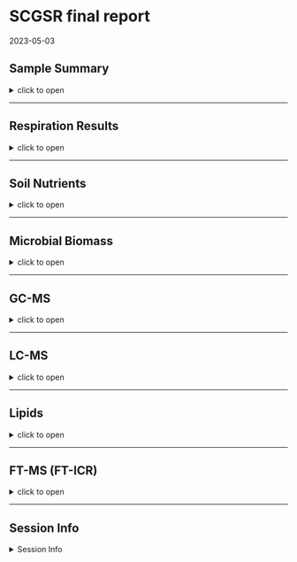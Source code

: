 SCGSR final report
================
2023-05-03

## Sample Summary

<details>
<summary>
click to open
</summary>

Soils from northwest Alaska were homogenized and pre-incubated at -2 and
-6 degrees Celsius for three months after which they were incubated at
2,4,6,8,10 degrees Celsius for one week. After the week long incubation
soils were extracted using 0.5M K2SO4, and chloroform extracted to
measure microbial biomass and nutrient concentrations. Sub-samples were
also sent to PNNL for MPLEx (Methanol chloroform extraction) to provide
more comprehensive analysis of the molecular composition of organic
matter using FT-ICR, NMR, GC-MS and LC-MS techniques. Lipidomics were
also performed to ascertain if there were any significant shifts in
microbial biomass.

</details>

------------------------------------------------------------------------

## Respiration Results

<details>
<summary>
click to open
</summary>

Respiration measurements were taken daily during the incubation using a
Li-850 bench top respiration unit. Below are the respiration rates for
each sample, as well as the calculates total C respired. Respiration
varied significantly by incubation day, incubation temperature (LME, p
\< 0.001), and pre-incubation temperature (LME, p = 0. 0137). Asterisks
signify significant variation in ANOVA analysis (p\<0.05).

![](SCGSR_Final_data_report2_files/figure-gfm/unnamed-chunk-1-1.png)<!-- -->

</details>

------------------------------------------------------------------------

## Soil Nutrients

<details>
<summary>
click to open
</summary>

Soil K2SO4 extracts were utilized to measure ammonium, Nitrate, Total
free primary amines, phosphate, Total reducing sugars. Below are the
concentration data. An asterisks indicates a significant (p\<= 0.05,
ANOVA) difference in pre-incubation temperature. Overall ANOVA showed
that TRS changed significantly due to pre-incubation, incubation
temperature, and the interaction (ANOVA, p \< 0.001). Pre-incubated
moderate freeze soil TRS concentrations remained similar to
non-incubated soils which had significantly higher concentrations than
pre-incubated mild freeze soils (ANOVA, f = 18.18, p \< 0.013). Though
there was a trend for pre-incubated and incubated soils to have
increased concentrations of all N forms (Ammonium, Nitrate, and TFPA)
when compared to non-incubated soils, the pre-incubation temperatures
showed no significant differences after the incubation (ANOVA, p\>
0.0696405). Pre-incubation and incubation temperatures had little to no
effect on phosphate concentrations in incubated soils (ANOVA, p \> 0.49)

![](SCGSR_Final_data_report2_files/figure-gfm/unnamed-chunk-2-1.png)<!-- -->
![](SCGSR_Final_data_report2_files/figure-gfm/unnamed-chunk-3-1.png)<!-- -->

</details>

------------------------------------------------------------------------

## Microbial Biomass

<details>
<summary>
click to open
</summary>

Microbial biomass C and N was measures to identify changes in biomass
through the incubation. An asterisks indicates a significant (p\<= 0.05)
difference in pre-incubation temperature.Overall, MBC following the
incubation was significantly greater in soils that experienced the
moderate freeze compared to mild freeze (ANOVA, f = 5.19, p = 0.0138),
whereas incubation temperature and interaction did not affect MBC
significantly (ANOVA, p \> 0.071). For soils that experienced moderate
freeze, post-incubation MBC remained more or less unchanged compared to
T0 (Dunnett, p \> 0.25). On the other hand, soils that experienced mild
freeze had numerically lower MBC compared to T0; however, these values
were highly variable and therefore not significant overall (Dunnett, p
\> 0.25).

![](SCGSR_Final_data_report2_files/figure-gfm/unnamed-chunk-4-1.png)<!-- -->

</details>

------------------------------------------------------------------------

## GC-MS

<details>
<summary>
click to open
</summary>

Below is the relative quantification of compounds identified by gas
chromatography within the MPLEx extracts.Little to no variation was
identified that corresponds to the more broad metrics above in the soil
nutrient section.The statistics suggested that incubation temperature
induced significant variation for all compounds and saccharides only
(p\<0.022, PERMANOVA), though separation was not identifiable on the
PCAs. The majority of compounds measured were unidentified.

#### PCA

<img src="SCGSR_Final_data_report2_files/figure-gfm/unnamed-chunk-5-1.png" width="50%" /><img src="SCGSR_Final_data_report2_files/figure-gfm/unnamed-chunk-5-2.png" width="50%" />

</details>

------------------------------------------------------------------------

## LC-MS

<details>
<summary>
click to open
</summary>

Below is the relative quantification of compounds identified by liquid
chromatography within the MPLEx extracts.Little to no variation was
identified that corresponds to the more broad metrics above in the soil
nutrient section.The statistics suggested that incubation temperature
induced significant variation for all compounds and saccharides only
(p\<0.005, PERMANOVA), though separation was not identifiable on the
PCAs. The majority of compounds measured were unidentified.

#### PCA

<img src="SCGSR_Final_data_report2_files/figure-gfm/unnamed-chunk-6-1.png" width="50%" /><img src="SCGSR_Final_data_report2_files/figure-gfm/unnamed-chunk-6-2.png" width="50%" /><img src="SCGSR_Final_data_report2_files/figure-gfm/unnamed-chunk-6-3.png" width="50%" />

</details>

------------------------------------------------------------------------

## Lipids

<details>
<summary>
click to open
</summary>

Lipid analysis was done via liquid chrometography on MEPLEx extracts.
Some variation was identified between pre-incubation temperatures,
though little was biologically significant. Conclusion that small
changes in biomass were present but not significant. Incubation
temperature induced significant variation for lipids in the negative
mode only (p=0.009, PERMANOVA), though separation was not identifiable
on the PCAs. A big missing piece to this analysis would be community
composition.

<img src="SCGSR_Final_data_report2_files/figure-gfm/unnamed-chunk-7-1.png" width="100%" />

<img src="SCGSR_Final_data_report2_files/figure-gfm/unnamed-chunk-8-1.png" width="50%" /><img src="SCGSR_Final_data_report2_files/figure-gfm/unnamed-chunk-8-2.png" width="50%" />

</details>

------------------------------------------------------------------------

## FT-MS (FT-ICR)

<details>
<summary>
click to open
</summary>

FTICR was performed on MEPLEx extracts to gain a qualitative
understanding of the changes in organic matter composition after the
incubation. We identified differences in the total number of unique
compounds between mild and moderate freeze soils, before and after the
incubation. Unique compounds between mild and moderate freeze soils are
visualized on van krevelen diagrams corresponding to H/C (hydrogen to
carbon) vs. O/C (oxygen to carbon) content. This could be indicative of
microbial processing of organic matter and production of new organic
compounds. The PCA with both layers showed no separation based on pre
incubation and incubation temperature. When looking at non-polar layer
PCA we see a separation between the mild and moderate freeze driven by
the aromatics, and condensed aromatics in the mild freeze samples. The
pre incubation explains ~17% of the variation while the incubation
explains ~18% of the variation (PERMANOVA, F \> 5.54, p = 0.001).

#### FTICR Van krevelen diagrams:

![](SCGSR_Final_data_report2_files/figure-gfm/unnamed-chunk-9-1.png)<!-- -->

![](SCGSR_Final_data_report2_files/figure-gfm/unnamed-chunk-10-1.png)<!-- -->

#### Unique peaks at each incubation temperature

<img src="SCGSR_Final_data_report2_files/figure-gfm/unnamed-chunk-11-1.png" width="100%" />

    ## NULL

| Class              | -2_Pre | -6_Pre | -2_2 | -6_2 | -2_4 | -6_4 | -2_6 | -6_6 | -2_8 | -6_8 | -2_10 | -6_10 |
|:-------------------|-------:|-------:|-----:|-----:|-----:|-----:|-----:|-----:|-----:|-----:|------:|------:|
| aliphatic          |    313 |    114 |  465 |   49 |  402 |   56 |  408 |   46 |  520 |   14 |   566 |    60 |
| aromatic           |     34 |     13 |   18 |   16 |   21 |   14 |   13 |   18 |   48 |    3 |    21 |    35 |
| condensed aromatic |     15 |      2 |   27 |    3 |   NA |   18 |    9 |    3 |   25 |   NA |     7 |     9 |
| unsaturated/lignin |     85 |     79 |   86 |   54 |   69 |   42 |   57 |   27 |  166 |    9 |    69 |    75 |

Unique between preincubation temperatures at each incubation temperature

#### Relative Abundance of each molecular class

![](SCGSR_Final_data_report2_files/figure-gfm/unnamed-chunk-12-1.png)<!-- -->

#### PCA results:

<img src="SCGSR_Final_data_report2_files/figure-gfm/unnamed-chunk-13-1.png" width="50%" /><img src="SCGSR_Final_data_report2_files/figure-gfm/unnamed-chunk-13-2.png" width="50%" /><img src="SCGSR_Final_data_report2_files/figure-gfm/unnamed-chunk-13-3.png" width="50%" />

</details>

------------------------------------------------------------------------

## Session Info

<details>
<summary>
Session Info
</summary>

Date run: 2023-09-19

    ## R version 4.2.3 (2023-03-15 ucrt)
    ## Platform: x86_64-w64-mingw32/x64 (64-bit)
    ## Running under: Windows 10 x64 (build 19045)
    ## 
    ## Matrix products: default
    ## 
    ## locale:
    ## [1] LC_COLLATE=English_United States.utf8 
    ## [2] LC_CTYPE=English_United States.utf8   
    ## [3] LC_MONETARY=English_United States.utf8
    ## [4] LC_NUMERIC=C                          
    ## [5] LC_TIME=English_United States.utf8    
    ## 
    ## attached base packages:
    ## [1] grid      stats     graphics  grDevices utils     datasets  methods  
    ## [8] base     
    ## 
    ## other attached packages:
    ##  [1] ropls_1.30.0        trelliscopejs_0.2.6 pmartR_2.4.0       
    ##  [4] agricolae_1.3-6     knitr_1.43          nlme_3.1-162       
    ##  [7] cowplot_1.1.1       ggpubr_0.6.0        janitor_2.2.0      
    ## [10] pracma_2.4.2        reshape2_1.4.4      ggbiplot_0.55      
    ## [13] scales_1.2.1        plyr_1.8.8          vegan_2.6-4        
    ## [16] lattice_0.20-45     permute_0.9-7       lubridate_1.9.2    
    ## [19] forcats_1.0.0       stringr_1.5.0       dplyr_1.1.2        
    ## [22] purrr_1.0.1         readr_2.1.4         tidyr_1.3.0        
    ## [25] tibble_3.2.1        ggplot2_3.4.1       tidyverse_2.0.0    
    ## [28] tarchetypes_0.7.7   targets_1.2.0      
    ## 
    ## loaded via a namespace (and not attached):
    ##   [1] readxl_1.4.3                backports_1.4.1            
    ##   [3] qqman_0.1.8                 igraph_1.5.0               
    ##   [5] lazyeval_0.2.2              splines_4.2.3              
    ##   [7] AlgDesign_1.2.1             listenv_0.9.0              
    ##   [9] GenomeInfoDb_1.34.9         digest_0.6.33              
    ##  [11] foreach_1.5.2               htmltools_0.5.5            
    ##  [13] fansi_1.0.4                 magrittr_2.0.3             
    ##  [15] checkmate_2.2.0             base64url_1.4              
    ##  [17] cluster_2.1.4               tzdb_0.4.0                 
    ##  [19] limma_3.54.2                globals_0.16.2             
    ##  [21] matrixStats_1.0.0           timechange_0.2.0           
    ##  [23] prettyunits_1.1.1           colorspace_2.1-0           
    ##  [25] haven_2.5.3                 xfun_0.39                  
    ##  [27] callr_3.7.3                 crayon_1.5.2               
    ##  [29] RCurl_1.98-1.12             jsonlite_1.8.7             
    ##  [31] Exact_3.2                   iterators_1.0.14           
    ##  [33] glue_1.6.2                  gtable_0.3.3               
    ##  [35] zlibbioc_1.44.0             XVector_0.38.0             
    ##  [37] webshot_0.5.5               DelayedArray_0.24.0        
    ##  [39] questionr_0.7.8             car_3.1-2                  
    ##  [41] BiocGenerics_0.44.0         abind_1.4-5                
    ##  [43] mvtnorm_1.2-2               rstatix_0.7.2              
    ##  [45] miniUI_0.1.1.1              Rcpp_1.0.11                
    ##  [47] MultiDataSet_1.26.0         viridisLite_0.4.2          
    ##  [49] xtable_1.8-4                progress_1.2.2             
    ##  [51] proxy_0.4-27                mclust_6.0.0               
    ##  [53] stats4_4.2.3                htmlwidgets_1.6.2          
    ##  [55] httr_1.4.6                  calibrate_1.7.7            
    ##  [57] ellipsis_0.3.2              farver_2.1.1               
    ##  [59] pkgconfig_2.0.3             utf8_1.2.3                 
    ##  [61] polynom_1.4-1               labeling_0.4.2             
    ##  [63] tidyselect_1.2.0            rlang_1.1.1                
    ##  [65] later_1.3.1                 cellranger_1.1.0           
    ##  [67] munsell_0.5.0               tools_4.2.3                
    ##  [69] cli_3.6.1                   generics_0.1.3             
    ##  [71] broom_1.0.5                 evaluate_0.21              
    ##  [73] fastmap_1.1.1               yaml_2.3.7                 
    ##  [75] processx_3.8.2              fs_1.6.2                   
    ##  [77] future.callr_0.8.1          rootSolve_1.8.2.3          
    ##  [79] future_1.33.0               mime_0.12                  
    ##  [81] ggExtra_0.10.0              compiler_4.2.3             
    ##  [83] rstudioapi_0.15.0           plotly_4.10.2              
    ##  [85] e1071_1.7-13                ggsignif_0.6.4             
    ##  [87] klaR_1.7-2                  DescTools_0.99.49          
    ##  [89] stringi_1.7.12              highr_0.10                 
    ##  [91] ps_1.7.5                    Matrix_1.6-0               
    ##  [93] vctrs_0.6.3                 pillar_1.9.0               
    ##  [95] lifecycle_1.0.3             furrr_0.3.1                
    ##  [97] combinat_0.0-8              data.table_1.14.8          
    ##  [99] bitops_1.0-7                lmom_2.9                   
    ## [101] httpuv_1.6.11               GenomicRanges_1.50.2       
    ## [103] R6_2.5.1                    promises_1.2.0.1           
    ## [105] gld_2.6.6                   IRanges_2.32.0             
    ## [107] parallelly_1.36.0           codetools_0.2-19           
    ## [109] boot_1.3-28.1               MASS_7.3-58.2              
    ## [111] SummarizedExperiment_1.28.0 withr_2.5.0                
    ## [113] S4Vectors_0.36.2            autocogs_0.1.4             
    ## [115] GenomeInfoDbData_1.2.9      expm_0.999-7               
    ## [117] mgcv_1.8-42                 parallel_4.2.3             
    ## [119] hms_1.1.3                   MultiAssayExperiment_1.24.0
    ## [121] labelled_2.12.0             class_7.3-21               
    ## [123] rmarkdown_2.23              snakecase_0.11.0           
    ## [125] MatrixGenerics_1.10.0       carData_3.0-5              
    ## [127] DistributionUtils_0.6-0     Biobase_2.58.0             
    ## [129] shiny_1.7.4.1               base64enc_0.1-3

</details>
